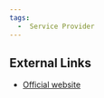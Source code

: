 ```yaml
---
tags:
  -  Service Provider
---
```

## External Links

- [Official website](http://en.hoffmannbv.nl/)

